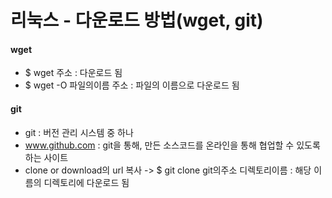 # 리눅스 - 다운로드 방법(wget, git)

#### wget

* $ wget 주소 : 다운로드 됨
* $ wget -O 파일의이름 주소 : 파일의 이름으로 다운로드 됨



#### git

* git : 버전 관리 시스템 중 하나
* www.github.com : git을 통해, 만든 소스코드를 온라인을 통해 협업할 수 있도록 하는 사이트
* clone or download의 url 복사 -> $ git clone git의주소 디렉토리이름 : 해당 이름의 디렉토리에 다운로드 됨